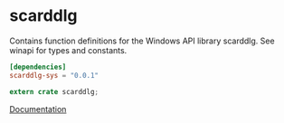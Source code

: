 # scarddlg #
Contains function definitions for the Windows API library scarddlg. See winapi for types and constants.

```toml
[dependencies]
scarddlg-sys = "0.0.1"
```

```rust
extern crate scarddlg;
```

[Documentation](https://retep998.github.io/doc/winapi/scarddlg/)
